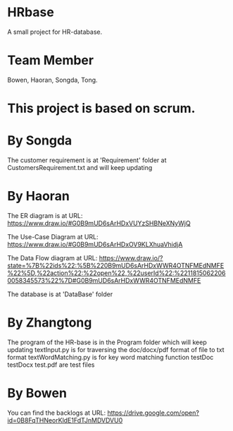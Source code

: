 # HRbase
A small project for HR-database.

# Team Member
Bowen, Haoran, Songda, Tong.

# This project is based on scrum.

# By Songda
The customer requirement is at 'Requirement' folder at CustomersRequirement.txt and will keep updating

# By Haoran
The ER diagram is at URL: https://www.draw.io/#G0B9mUD6sArHDxVUYzSHBNeXNyWjQ

The Use-Case Diagram at URL: https://www.draw.io/#G0B9mUD6sArHDxOV9KLXhuaVhidjA

The Data Flow diagram at URL: https://www.draw.io/?state=%7B%22ids%22:%5B%220B9mUD6sArHDxWWR4OTNFMEdNMFE%22%5D,%22action%22:%22open%22,%22userId%22:%22118150622060058345573%22%7D#G0B9mUD6sArHDxWWR4OTNFMEdNMFE

The database is at 'DataBase' folder

# By Zhangtong
The program of the HR-base is in the Program folder which will keep updating
textInput.py is for traversing the doc/docx/pdf format of file to txt format
textWordMatching.py is for key word matching function 
testDoc testDocx test.pdf are test files

# By Bowen
You can find the backlogs at URL: https://drive.google.com/open?id=0B8FqTHNeorKldE1FdTJnMDVDVU0
